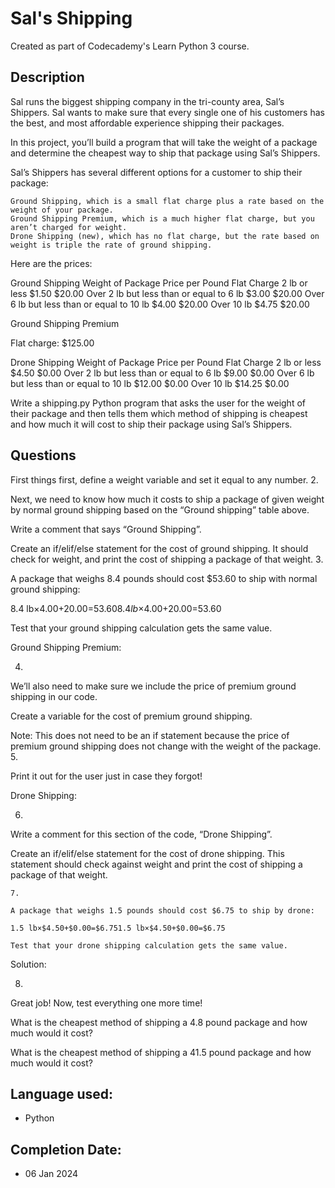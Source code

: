 # Sal's Shipping
Created as part of Codecademy's Learn Python 3 course. 

## Description
Sal runs the biggest shipping company in the tri-county area, Sal’s Shippers. Sal wants to make sure that every single one of his customers has the best, and most affordable experience shipping their packages.

In this project, you’ll build a program that will take the weight of a package and determine the cheapest way to ship that package using Sal’s Shippers.

Sal’s Shippers has several different options for a customer to ship their package:

    Ground Shipping, which is a small flat charge plus a rate based on the weight of your package.
    Ground Shipping Premium, which is a much higher flat charge, but you aren’t charged for weight.
    Drone Shipping (new), which has no flat charge, but the rate based on weight is triple the rate of ground shipping.

Here are the prices:

Ground Shipping
Weight of Package 	Price per Pound 	Flat Charge
2 lb or less 	$1.50 	$20.00
Over 2 lb but less than or equal to 6 lb 	$3.00 	$20.00
Over 6 lb but less than or equal to 10 lb 	$4.00 	$20.00
Over 10 lb 	$4.75 	$20.00

Ground Shipping Premium

Flat charge: $125.00

Drone Shipping
Weight of Package 	Price per Pound 	Flat Charge
2 lb or less 	$4.50 	$0.00
Over 2 lb but less than or equal to 6 lb 	$9.00 	$0.00
Over 6 lb but less than or equal to 10 lb 	$12.00 	$0.00
Over 10 lb 	$14.25 	$0.00

Write a shipping.py Python program that asks the user for the weight of their package and then tells them which method of shipping is cheapest and how much it will cost to ship their package using Sal’s Shippers.

## Questions
First things first, define a weight variable and set it equal to any number.
2.

Next, we need to know how much it costs to ship a package of given weight by normal ground shipping based on the “Ground shipping” table above.

Write a comment that says “Ground Shipping”.

Create an if/elif/else statement for the cost of ground shipping. It should check for weight, and print the cost of shipping a package of that weight.
3.

A package that weighs 8.4 pounds should cost $53.60 to ship with normal ground shipping:

8.4 lb×$4.00+$20.00=$53.608.4 lb×$4.00+$20.00=$53.60

Test that your ground shipping calculation gets the same value.

Ground Shipping Premium:

4.

We’ll also need to make sure we include the price of premium ground shipping in our code.

Create a variable for the cost of premium ground shipping.

Note: This does not need to be an if statement because the price of premium ground shipping does not change with the weight of the package.
5.

Print it out for the user just in case they forgot!

Drone Shipping:

6.

Write a comment for this section of the code, “Drone Shipping”.

Create an if/elif/else statement for the cost of drone shipping. This statement should check against weight and print the cost of shipping a package of that weight.

    7.

    A package that weighs 1.5 pounds should cost $6.75 to ship by drone:

    1.5 lb×$4.50+$0.00=$6.751.5 lb×$4.50+$0.00=$6.75

    Test that your drone shipping calculation gets the same value.

Solution:

8.

Great job! Now, test everything one more time!

What is the cheapest method of shipping a 4.8 pound package and how much would it cost?

What is the cheapest method of shipping a 41.5 pound package and how much would it cost?

## Language used:
* Python

## Completion Date:
* 06 Jan 2024
